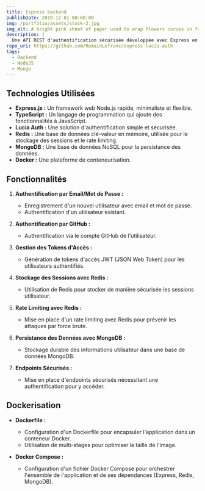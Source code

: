 ```yaml
---
title: Express backend
publishDate: 2019-12-01 00:00:00
img: /portfolio/assets/stock-2.jpg
img_alt: A bright pink sheet of paper used to wrap flowers curves in front of rich blue background
description: |
  Une API REST d'authentification sécurisée développée avec Express en TypeScript, avec Lucia Auth, Redis, Mongo et Docker
repo_uri: https://github.com/RomainLefranc/express-lucia-auth
tags:
  - Backend
  - NodeJS
  - Mongo
---
```


## Technologies Utilisées

- **Express.js :** Un framework web Node.js rapide, minimaliste et flexible.
- **TypeScript :** Un langage de programmation qui ajoute des fonctionnalités à JavaScript.
- **Lucia Auth :** Une solution d'authentification simple et sécurisée.
- **Redis :** Une base de données clé-valeur en mémoire, utilisée pour le stockage des sessions et le rate limiting.
- **MongoDB :** Une base de données NoSQL pour la persistance des données.
- **Docker :** Une plateforme de conteneurisation.

## Fonctionnalités

1. **Authentification par Email/Mot de Passe :**

   - Enregistrement d'un nouvel utilisateur avec email et mot de passe.
   - Authentification d'un utilisateur existant.

2. **Authentification par GitHub :**

   - Authentification via le compte GitHub de l'utilisateur.

3. **Gestion des Tokens d'Accès :**

   - Génération de tokens d'accès JWT (JSON Web Token) pour les utilisateurs authentifiés.

4. **Stockage des Sessions avec Redis :**

   - Utilisation de Redis pour stocker de manière sécurisée les sessions utilisateur.

5. **Rate Limiting avec Redis :**

   - Mise en place d'un rate limiting avec Redis pour prévenir les attaques par force brute.

6. **Persistance des Données avec MongoDB :**

   - Stockage durable des informations utilisateur dans une base de données MongoDB.

7. **Endpoints Sécurisés :**
   - Mise en place d'endpoints sécurisés nécessitant une authentification pour y accéder.

## Dockerisation

- **Dockerfile :**

  - Configuration d'un Dockerfile pour encapsuler l'application dans un conteneur Docker.
  - Utilisation de multi-stages pour optimiser la taille de l'image.

- **Docker Compose :**
  - Configuration d'un fichier Docker Compose pour orchestrer l'ensemble de l'application et de ses dépendances (Express, Redis, MongoDB).
